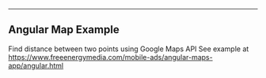----------------------
Angular Map Example
----------------------

Find distance between two points using Google Maps API
See example at https://www.freeenergymedia.com/mobile-ads/angular-maps-app/angular.html
